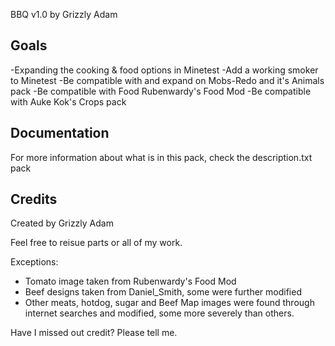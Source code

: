 BBQ v1.0 by Grizzly Adam

Goals
-----
-Expanding the cooking & food options in Minetest
-Add a working smoker to Minetest
-Be compatible with and expand on Mobs-Redo and it's Animals pack
-Be compatible with Food Rubenwardy's Food Mod
-Be compatible with Auke Kok's Crops pack

Documentation
-------------

For more information about what is in this pack, check the description.txt pack

Credits
---------

Created by Grizzly Adam

Feel free to reisue parts or all of my work.

Exceptions:

* Tomato image taken from Rubenwardy's Food Mod
* Beef designs taken from Daniel_Smith, some were further modified
* Other meats, hotdog, sugar and Beef Map images were found through internet searches and modified, some more severely than others.

Have I missed out credit? Please tell me.


